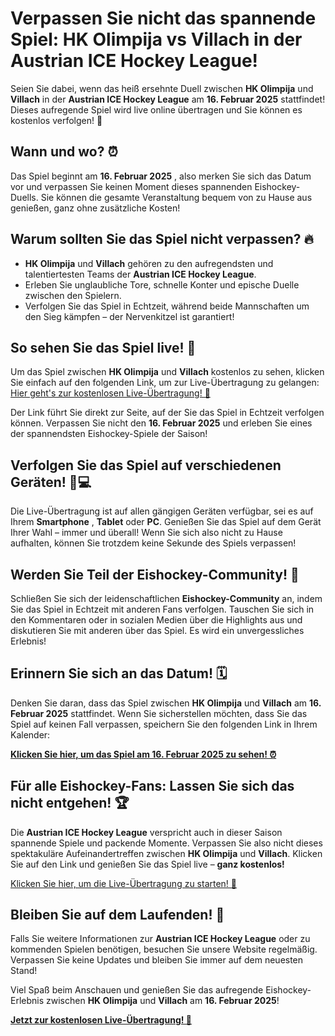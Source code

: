 # Verpassen Sie nicht das spannende Spiel: HK Olimpija vs Villach in der Austrian ICE Hockey League!

Seien Sie dabei, wenn das heiß ersehnte Duell zwischen **HK Olimpija** und **Villach** in der **Austrian ICE Hockey League** am **16. Februar 2025** stattfindet! Dieses aufregende Spiel wird live online übertragen und Sie können es kostenlos verfolgen! 🏒

## Wann und wo? ⏰

Das Spiel beginnt am **16. Februar 2025** , also merken Sie sich das Datum vor und verpassen Sie keinen Moment dieses spannenden Eishockey-Duells. Sie können die gesamte Veranstaltung bequem von zu Hause aus genießen, ganz ohne zusätzliche Kosten!

## Warum sollten Sie das Spiel nicht verpassen? 🔥

- **HK Olimpija** und **Villach** gehören zu den aufregendsten und talentiertesten Teams der **Austrian ICE Hockey League**.
- Erleben Sie unglaubliche Tore, schnelle Konter und epische Duelle zwischen den Spielern.
- Verfolgen Sie das Spiel in Echtzeit, während beide Mannschaften um den Sieg kämpfen – der Nervenkitzel ist garantiert!

## So sehen Sie das Spiel live! 🎥

Um das Spiel zwischen **HK Olimpija** und **Villach** kostenlos zu sehen, klicken Sie einfach auf den folgenden Link, um zur Live-Übertragung zu gelangen: [Hier geht's zur kostenlosen Live-Übertragung! 🎉](https://tinyurl.com/livestreamfreeo?st=HK+Olimpija+vs+Villach&si=ghc)

Der Link führt Sie direkt zur Seite, auf der Sie das Spiel in Echtzeit verfolgen können. Verpassen Sie nicht den **16. Februar 2025** und erleben Sie eines der spannendsten Eishockey-Spiele der Saison!

## Verfolgen Sie das Spiel auf verschiedenen Geräten! 📱💻

Die Live-Übertragung ist auf allen gängigen Geräten verfügbar, sei es auf Ihrem **Smartphone** , **Tablet** oder **PC**. Genießen Sie das Spiel auf dem Gerät Ihrer Wahl – immer und überall! Wenn Sie sich also nicht zu Hause aufhalten, können Sie trotzdem keine Sekunde des Spiels verpassen!

## Werden Sie Teil der Eishockey-Community! 🤝

Schließen Sie sich der leidenschaftlichen **Eishockey-Community** an, indem Sie das Spiel in Echtzeit mit anderen Fans verfolgen. Tauschen Sie sich in den Kommentaren oder in sozialen Medien über die Highlights aus und diskutieren Sie mit anderen über das Spiel. Es wird ein unvergessliches Erlebnis!

## Erinnern Sie sich an das Datum! 🗓️

Denken Sie daran, dass das Spiel zwischen **HK Olimpija** und **Villach** am **16. Februar 2025** stattfindet. Wenn Sie sicherstellen möchten, dass Sie das Spiel auf keinen Fall verpassen, speichern Sie den folgenden Link in Ihrem Kalender:

[**Klicken Sie hier, um das Spiel am 16. Februar 2025 zu sehen! ⏰**](https://tinyurl.com/livestreamfreeo?st=HK+Olimpija+vs+Villach&si=ghc)

## Für alle Eishockey-Fans: Lassen Sie sich das nicht entgehen! 🏆

Die **Austrian ICE Hockey League** verspricht auch in dieser Saison spannende Spiele und packende Momente. Verpassen Sie also nicht dieses spektakuläre Aufeinandertreffen zwischen **HK Olimpija** und **Villach**. Klicken Sie auf den Link und genießen Sie das Spiel live – **ganz kostenlos!**

[Klicken Sie hier, um die Live-Übertragung zu starten! 📲](https://tinyurl.com/livestreamfreeo?st=HK+Olimpija+vs+Villach&si=ghc)

## Bleiben Sie auf dem Laufenden! 📡

Falls Sie weitere Informationen zur **Austrian ICE Hockey League** oder zu kommenden Spielen benötigen, besuchen Sie unsere Website regelmäßig. Verpassen Sie keine Updates und bleiben Sie immer auf dem neuesten Stand!

Viel Spaß beim Anschauen und genießen Sie das aufregende Eishockey-Erlebnis zwischen **HK Olimpija** und **Villach** am **16. Februar 2025**!

[**Jetzt zur kostenlosen Live-Übertragung! 🎥**](https://tinyurl.com/livestreamfreeo?st=HK+Olimpija+vs+Villach&si=ghc)
